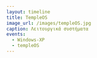 ```yaml
---
layout: timeline 
title: TempleOS
image_url: /images/templeOS.jpg
caption: Λειτουργικά συστήματα
events:
  - Windows-XP
  - templeOS
---
```

